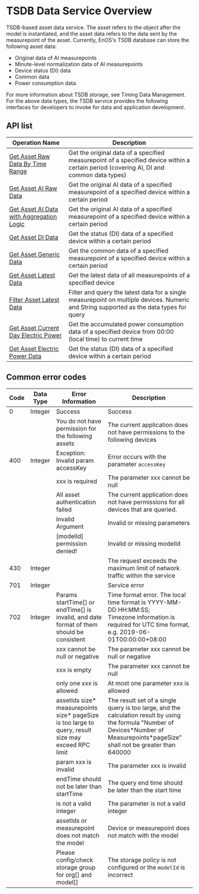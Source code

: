 # TSDB Data Service Overview



TSDB-based asset data service. The asset refers to the object after the model is instantiated, and the asset data refers to the data sent by the measurepoint of the asset. Currently, EnOS's TSDB database can store the following asset data:
- Original data of AI measurepoints
- Minute-level normalization data of AI measurepoints
- Device status (DI) data
- Common data
- Power consumption data

For more information about TSDB storage, see Timing Data Management.
For the above data types, the TSDB service provides the following interfaces for developers to invoke for data and application development.

## API list

|Operation Name                                                       | Description |
|---------------------------------------------------------------|------|
| [Get Asset Raw Data By Time Range](get_asset_raw_data_by_time_range)   |Get the original data of a specified measurepoint of a specified device within a certain period (covering AI, DI and common data types)      |
| [Get Asset AI Raw Data](get_asset_ai_raw_data)   |Get the original AI data of a specified measurepoint of a specified device within a certain period|
| [Get Asset AI Data with Aggregation Logic](get_asset_ai_data_with_aggregation_logic)  |Get the original AI data of a specified measurepoint of a specified device within a certain period|
| [Get Asset DI Data](get_asset_di_data)  |Get the status (DI) data of a specified device within a certain period|
| [Get Asset Generic Data](get_asset_generic_data)  |Get the common data of a specified measurepoint of a specified device within a certain period |
| [Get Asset Latest Data](get_asset_latest_data)           |Get the latest data of all measurepoints of a specified device|
| [Filter Asset Latest Data](filter_asset_latest_data)   |Filter and query the latest data for a single measurepoint on multiple devices. Numeric and String supported as the data types for query  |
| [Get Asset Current Day Electric Power](get_asset_current_day_electric_power) |Get the accumulated power consumption data of a specified device from 00:00 (local time) to current time|
| [Get Asset Electric Power Data](get_asset_electric_power_data)  |Get the status (DI) data of a specified device within a certain period      |

## Common error codes <errorcode>

| Code | Data Type | Error Information                                                                                              | Description                                        |
|------|-----------|---------------------------------------------------------------------------------------------------------|----------------------------------------------------|
| 0    | Integer   | Success                                                                                                 | Success                                               |
|      |           | You do not have permission for the following assets                                                     | The current application does not have permissions to the following devices                          |
| 400  | Integer   | Exception:  Invalid param accessKey                                                                      | Error occurs with the parameter `accessKey`                                  |
|      |           | xxx is required                                                                                         | The parameter xxx cannot be null                                    |
|      |           | All asset authentication failed                                                                         | The current application does not have permissions for all devices that are queried.                  |
|      |           | Invalid Argument                                                                                        | Invalid or missing parameters                                     |
|      |           | [modelId] permission denied!                                                                            | Invalid or missing modelId                                |
| 430  | Integer   |                                                                                                         | The request exceeds the maximum limit of network traffic within the service                                         |
| 701  | Integer   |                                                                                                         | Service error                                          |
| 702  | Integer   | Params startTime[] or endTime[] is invalid, and date format of them should be consistent                | Time format error. The local time format is YYYY-MM-DD HH:MM:SS; <br> Timezone information is required for UTC time format, e.g. 2019-06-01T00:00:00+08:00|
|      |           | xxx cannot be null or negative                                                                          | The parameter xxx cannot be null or negative                          |
|      |           | xxx is empty                                                                                            |  The parameter xxx cannot be null                                    |
|      |           | only one xxx is allowed                                                                                 | At most one parameter xxx is allowed                                    |
|      |           | assetIds size* measurepoints size* pageSize is too large to query, result size may exceed RPC limit | The result set of a single query is too large, and the calculation result by using the formula "Number of Devices\*Number of Measurepoints\*pageSize" shall not be greater than 640000                                 |
|      |           | param xxx is invalid                                                                                    |  The parameter xxx is invalid                                        |
|      |           | endTime should not be later than startTime                                                              | The query end time should be later than the start time                         |
|      |           | is not a valid integer                                                                                  | The parameter is not a valid integer                         |
|      |           | assetIds or measurepoint does not match the model                                                       | Device or measurepoint does not match with the model                             |
|      |           | Please config/check storage group for org[] and model[]                                                       | The storage policy is not configured or the `modelId` is incorrect                             |
